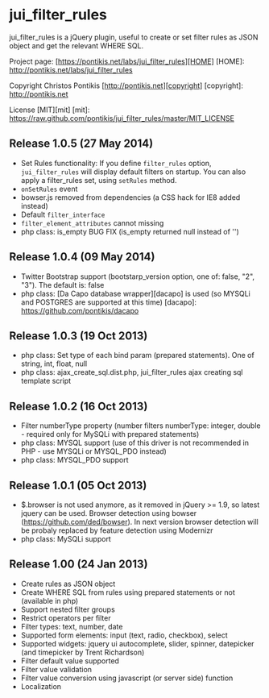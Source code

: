 jui_filter_rules
================

jui_filter_rules is a jQuery plugin, useful to create or set filter rules as JSON object and get the relevant WHERE SQL.

Project page: [https://pontikis.net/labs/jui_filter_rules][HOME]
[HOME]: http://pontikis.net/labs/jui_filter_rules

Copyright Christos Pontikis [http://pontikis.net][copyright]
[copyright]: http://pontikis.net

License [MIT][mit]
[mit]: https://raw.github.com/pontikis/jui_filter_rules/master/MIT_LICENSE

Release 1.0.5 (27 May 2014)
--------------------------
* Set Rules functionality: If you define `filter_rules` option, `jui_filter_rules` will display default filters on startup. You can also apply a filter_rules set, using `setRules` method.
* `onSetRules` event
* bowser.js removed from dependencies (a CSS hack for IE8 added instead)
* Default `filter_interface`
* `filter_element_attributes` cannot missing
* php class: is_empty BUG FIX (is_empty returned null instead of '')

Release 1.0.4 (09 May 2014)
--------------------------
* Twitter Bootstrap support (bootstarp_version option, one of: false, "2", "3"). The default is:  false
* php class: [Da Capo database wrapper][dacapo] is used (so MYSQLi and POSTGRES are supported at this time)
[dacapo]: https://github.com/pontikis/dacapo

Release 1.0.3 (19 Oct 2013)
--------------------------
* php class: Set type of each bind param (prepared statements). One of string, int, float, null
* php class: ajax_create_sql.dist.php, jui_filter_rules ajax creating sql template script

Release 1.0.2 (16 Oct 2013)
--------------------------
* Filter numberType property (number filters numberType: integer, double - required only for MySQLi with prepared statements)
* php class: MYSQL support (use of this driver is not recommended in PHP - use MYSQLi or MYSQL_PDO instead)
* php class: MYSQL_PDO support

Release 1.0.1 (05 Oct 2013)
--------------------------
* $.browser is not used anymore, as it removed in jQuery >= 1.9, so latest jquery can be used. Browser detection using bowser (https://github.com/ded/bowser). In next version browser detection will be probaly replaced by feature detection using Modernizr
* php class: MySQLi support

Release 1.00 (24 Jan 2013)
--------------------------
* Create rules as JSON object
* Create WHERE SQL from rules using prepared statements or not (available in php)
* Support nested filter groups
* Restrict operators per filter
* Filter types: text, number, date
* Supported form elements: input (text, radio, checkbox), select
* Supported widgets: jquery ui autocomplete, slider, spinner, datepicker (and timepicker by Trent Richardson)
* Filter default value supported
* Filter value validation
* Filter value conversion using javascript (or server side) function
* Localization